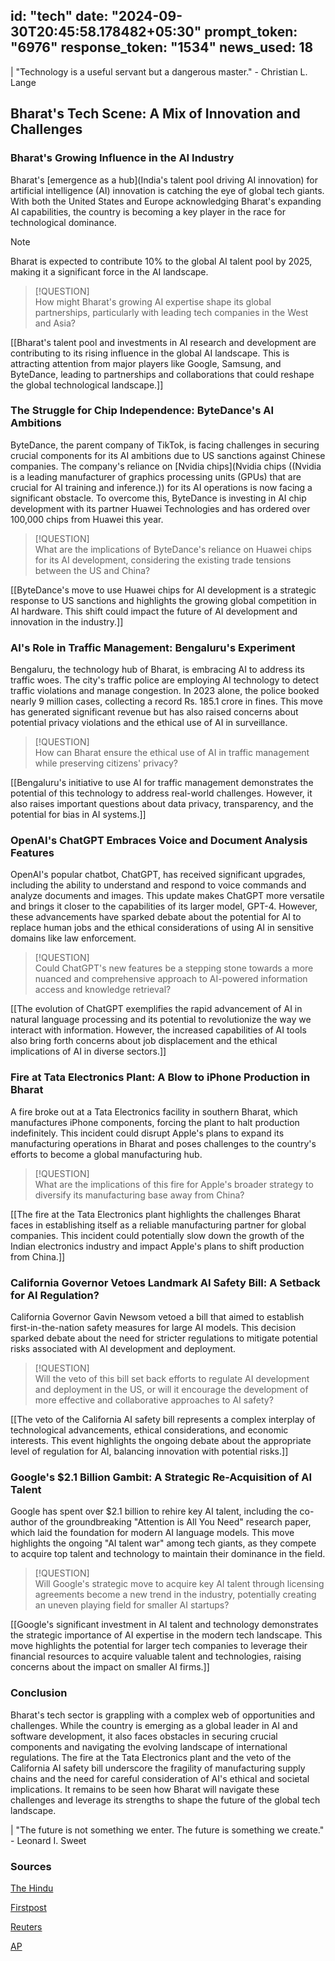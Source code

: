 
id: "tech"
date: "2024-09-30T20:45:58.178482+05:30"
prompt_token: "6976"
response_token: "1534"
news_used: 18
------
| "Technology is a useful servant but a dangerous master." - Christian L.  Lange

##  Bharat's Tech Scene: A Mix of Innovation and Challenges 

### Bharat's Growing Influence in the AI Industry

Bharat's [emergence as a hub](India's talent pool driving AI innovation) for artificial intelligence (AI) innovation is catching the eye of global tech giants. With both the United States and Europe acknowledging Bharat's expanding AI capabilities, the country is becoming a key player in the race for technological dominance. 

> [!NOTE]  
> Bharat is expected to contribute 10% to the global AI talent pool by 2025, making it a significant force in the AI landscape.

> [!QUESTION]  
> How might Bharat's growing AI expertise shape its global partnerships, particularly with leading tech companies in the West and Asia?

[[Bharat's talent pool and investments in AI research and development are contributing to its rising influence in the global AI landscape. This is attracting attention from major players like Google, Samsung, and ByteDance, leading to partnerships and collaborations that could reshape the global technological landscape.]]

### The Struggle for Chip Independence: ByteDance's AI Ambitions

ByteDance, the parent company of TikTok, is facing challenges in securing crucial components for its AI ambitions due to US sanctions against Chinese companies. The company's reliance on [Nvidia chips](Nvidia chips ((Nvidia is a leading manufacturer of graphics processing units (GPUs) that are crucial for AI training and inference.)) for its AI operations is now facing a significant obstacle. To overcome this, ByteDance is investing in AI chip development with its partner Huawei Technologies and has ordered over 100,000 chips from Huawei this year. 

> [!QUESTION]  
> What are the implications of ByteDance's reliance on Huawei chips for its AI development, considering the existing trade tensions between the US and China? 

[[ByteDance's move to use Huawei chips for AI development is a strategic response to US sanctions and highlights the growing global competition in AI hardware. This shift could impact the future of AI development and innovation in the industry.]]

###  AI's Role in Traffic Management: Bengaluru's Experiment 

Bengaluru, the technology hub of Bharat, is embracing AI to address its traffic woes. The city's traffic police are employing AI technology to detect traffic violations and manage congestion. In 2023 alone, the police booked nearly 9 million cases, collecting a record Rs. 185.1 crore in fines. This move has generated significant revenue but has also raised concerns about potential privacy violations and the ethical use of AI in surveillance.

> [!QUESTION]  
> How can Bharat ensure the ethical use of AI in traffic management while preserving citizens' privacy?

[[Bengaluru's initiative to use AI for traffic management demonstrates the potential of this technology to address real-world challenges. However, it also raises important questions about data privacy, transparency, and the potential for bias in AI systems.]]

### OpenAI's ChatGPT Embraces Voice and Document Analysis Features

OpenAI's popular chatbot, ChatGPT, has received significant upgrades, including the ability to understand and respond to voice commands and analyze documents and images. This update makes ChatGPT more versatile and brings it closer to the capabilities of its larger model, GPT-4. However, these advancements have sparked debate about the potential for AI to replace human jobs and the ethical considerations of using AI in sensitive domains like law enforcement.

> [!QUESTION]  
> Could ChatGPT's new features be a stepping stone towards a more nuanced and comprehensive approach to AI-powered information access and knowledge retrieval?

[[The evolution of ChatGPT exemplifies the rapid advancement of AI in natural language processing and its potential to revolutionize the way we interact with information. However, the increased capabilities of AI tools also bring forth concerns about job displacement and the ethical implications of AI in diverse sectors.]]

###  Fire at Tata Electronics Plant: A Blow to iPhone Production in Bharat

A fire broke out at a Tata Electronics facility in southern Bharat, which manufactures iPhone components, forcing the plant to halt production indefinitely. This incident could disrupt Apple's plans to expand its manufacturing operations in Bharat and poses challenges to the country's efforts to become a global manufacturing hub.

> [!QUESTION]  
> What are the implications of this fire for Apple's broader strategy to diversify its manufacturing base away from China?

[[The fire at the Tata Electronics plant highlights the challenges Bharat faces in establishing itself as a reliable manufacturing partner for global companies. This incident could potentially slow down the growth of the Indian electronics industry and impact Apple's plans to shift production from China.]]

###  California Governor Vetoes Landmark AI Safety Bill: A Setback for AI Regulation?

California Governor Gavin Newsom vetoed a bill that aimed to establish first-in-the-nation safety measures for large AI models. This decision sparked debate about the need for stricter regulations to mitigate potential risks associated with AI development and deployment. 

> [!QUESTION]  
> Will the veto of this bill set back efforts to regulate AI development and deployment in the US, or will it encourage the development of more effective and collaborative approaches to AI safety?

[[The veto of the California AI safety bill represents a complex interplay of technological advancements, ethical considerations, and economic interests. This event highlights the ongoing debate about the appropriate level of regulation for AI, balancing innovation with potential risks.]]

###  Google's $2.1 Billion Gambit: A Strategic Re-Acquisition of AI Talent

Google has spent over $2.1 billion to rehire key AI talent, including the co-author of the groundbreaking "Attention is All You Need" research paper, which laid the foundation for modern AI language models. This move highlights the ongoing "AI talent war" among tech giants, as they compete to acquire top talent and technology to maintain their dominance in the field.

> [!QUESTION]  
> Will Google's strategic move to acquire key AI talent through licensing agreements become a new trend in the industry, potentially creating an uneven playing field for smaller AI startups?

[[Google's significant investment in AI talent and technology demonstrates the strategic importance of AI expertise in the modern tech landscape. This move highlights the potential for larger tech companies to leverage their financial resources to acquire valuable talent and technologies, raising concerns about the impact on smaller AI firms.]]

###  Conclusion

Bharat's tech sector is grappling with a complex web of opportunities and challenges. While the country is emerging as a global leader in AI and software development, it also faces obstacles in securing crucial components and navigating the evolving landscape of international regulations. The fire at the Tata Electronics plant and the veto of the California AI safety bill underscore the fragility of manufacturing supply chains and the need for careful consideration of AI's ethical and societal implications. It remains to be seen how Bharat will navigate these challenges and leverage its strengths to shape the future of the global tech landscape.

| "The future is not something we enter. The future is something we create." - Leonard I. Sweet

### Sources

[The Hindu](https://www.thehindu.com/)

[Firstpost](https://www.firstpost.com/)

[Reuters](https://www.reuters.com/)

[AP](https://apnews.com/) 

